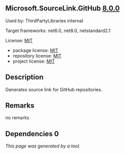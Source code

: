 Microsoft.SourceLink.GitHub [8.0.0](https://www.nuget.org/packages/Microsoft.SourceLink.GitHub/8.0.0)
--------------------

Used by: ThirdPartyLibraries internal

Target frameworks: net6.0, net8.0, netstandard2.1

License: [MIT](../../../../licenses/mit) 

- package license: [MIT](https://licenses.nuget.org/MIT) 
- repository license: [MIT](https://github.com/dotnet/sourcelink) 
- project license: [MIT](https://github.com/dotnet/sourcelink) 

Description
-----------
Generates source link for GitHub repositories.

Remarks
-----------
no remarks


Dependencies 0
-----------


*This page was generated by a tool.*